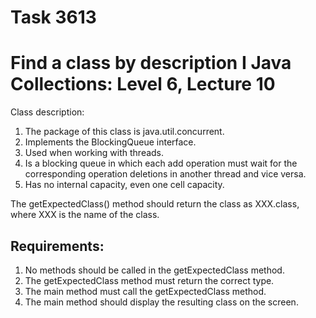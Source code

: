 # Task 3613
# Find a class by description Ӏ Java Collections: Level 6, Lecture 10

Class description:
1. The package of this class is java.util.concurrent.
2. Implements the BlockingQueue interface.
3. Used when working with threads.
4. Is a blocking queue in which each add operation must wait for the corresponding operation
deletions in another thread and vice versa.
5. Has no internal capacity, even one cell capacity.

The getExpectedClass() method should return the class as XXX.class, where
XXX is the name of the class.


## Requirements:
1. No methods should be called in the getExpectedClass method.
2. The getExpectedClass method must return the correct type.
3. The main method must call the getExpectedClass method.
4. The main method should display the resulting class on the screen.